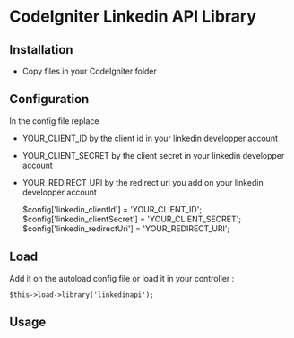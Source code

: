 # CodeIgniter Linkedin API Library

## Installation
- Copy files in your CodeIgniter folder

## Configuration
In the config file replace
- YOUR_CLIENT_ID by the client id in your linkedin developper account
- YOUR_CLIENT_SECRET by the client secret in your linkedin developper account
- YOUR_REDIRECT_URI by the redirect uri you add on your linkedin developper account

    $config['linkedin_clientId']            = 'YOUR_CLIENT_ID';
    $config['linkedin_clientSecret']        = 'YOUR_CLIENT_SECRET';
    $config['linkedin_redirectUri']         = 'YOUR_REDIRECT_URI';

## Load
Add it on the autoload config file or load it in your controller :

    $this->load->library('linkedinapi');

## Usage
